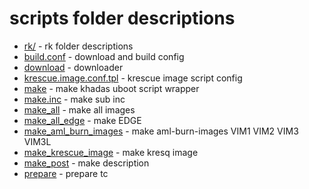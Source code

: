 # scripts folder descriptions

+ [rk/](rk/) - rk folder descriptions
+ [build.conf](build.conf) - download and build config
+ [download](download) - downloader
+ [krescue.image.conf.tpl](krescue.image.conf.tpl) - krescue image script config
+ [make](make) - make khadas uboot script wrapper
+ [make.inc](make.inc) - make sub inc 
+ [make_all](make_all) - make all images 
+ [make_all_edge](make_all_edge) - make EDGE 
+ [make_aml_burn_images](make_aml_burn_images) - make aml-burn-images VIM1 VIM2 VIM3 VIM3L
+ [make_krescue_image](make_krescue_image) - make kresq image
+ [make_post](make_post) - make description
+ [prepare](prepare) - prepare tc
